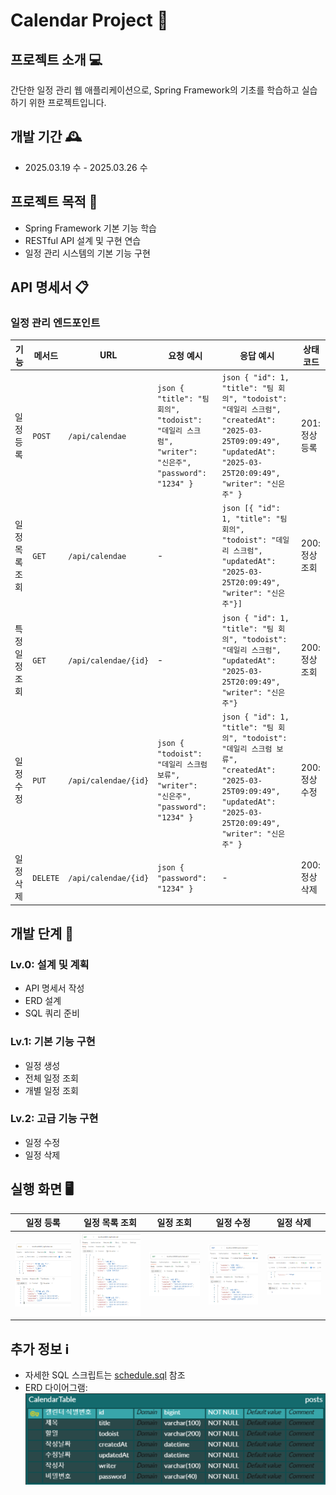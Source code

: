# Calendar Project 📅

## 프로젝트 소개 💻

간단한 일정 관리 웹 애플리케이션으로, Spring Framework의 기초를 학습하고 실습하기 위한 프로젝트입니다.

## 개발 기간 🕰️

- 2025.03.19 수 - 2025.03.26 수

## 프로젝트 목적 🎯

- Spring Framework 기본 기능 학습
- RESTful API 설계 및 구현 연습
- 일정 관리 시스템의 기본 기능 구현

## API 명세서 📋

### 일정 관리 엔드포인트

| 기능 | 메서드 | URL | 요청 예시 | 응답 예시 | 상태 코드 |
|------|--------|-----|-----------|-----------|-----------|
| 일정 등록 | `POST` | `/api/calendae` | ```json { "title": "팀 회의", "todoist": "데일리 스크럼", "writer": "신은주", "password": "1234" }``` | ```json { "id": 1, "title": "팀 회의", "todoist": "데일리 스크럼", "createdAt": "2025-03-25T09:09:49", "updatedAt": "2025-03-25T20:09:49", "writer": "신은주" }``` | 201: 정상 등록 |
| 일정 목록 조회 | `GET` | `/api/calendae` | - | ```json [{ "id": 1, "title": "팀 회의", "todoist": "데일리 스크럼", "updatedAt": "2025-03-25T20:09:49", "writer": "신은주"}]``` | 200: 정상 조회 |
| 특정 일정 조회 | `GET` | `/api/calendae/{id}` | - | ```json { "id": 1, "title": "팀 회의", "todoist": "데일리 스크럼", "updatedAt": "2025-03-25T20:09:49", "writer": "신은주"} ``` | 200: 정상 조회 |
| 일정 수정 | `PUT` | `/api/calendae/{id}` | ```json { "todoist": "데일리 스크럼 보류", "writer": "신은주", "password": "1234" }``` | ```json { "id": 1, "title": "팀 회의", "todoist": "데일리 스크럼 보류", "createdAt": "2025-03-25T09:09:49", "updatedAt": "2025-03-25T20:09:49", "writer": "신은주" }``` | 200: 정상 수정 |
| 일정 삭제 | `DELETE` | `/api/calendae/{id}` | ```json { "password": "1234" }``` | - | 200: 정상 삭제 |

## 개발 단계 🚀

### Lv.0: 설계 및 계획
- API 명세서 작성
- ERD 설계
- SQL 쿼리 준비

### Lv.1: 기본 기능 구현
- 일정 생성
- 전체 일정 조회
- 개별 일정 조회

### Lv.2: 고급 기능 구현
- 일정 수정
- 일정 삭제

## 실행 화면 🖥️

| 일정 등록 | 일정 목록 조회 | 일정 조회 | 일정 수정 | 일정 삭제 |
|----------|--------------|-----------|-----------|-----------|
| ![일정 등록](img/img1.png) | ![일정 목록 조회](img/img2.png) | ![일정 조회](img/img3.png) | ![일정 수정](img/img4.png) | ![일정 삭제](img/img5.png) |

## 추가 정보 ℹ️

- 자세한 SQL 스크립트는 [schedule.sql](schedule.sql) 참조
- ERD 다이어그램: ![ERD](img/img.png)